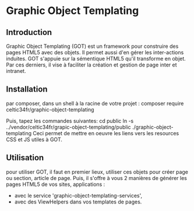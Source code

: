 
Graphic Object Templating
=========================

Introduction
------------
Graphic Object Templating (GOT) est un framework pour construire des pages HTML5 avec des objets. Il permet aussi d'en gérer les inter-actions induites.
GOT s'appuie sur la sémentique HTML5 qu'il transforme en objet. Par ces derniers, il vise à faciliter la création et gestion de page inter et intranet.

Installation
------------
par composer, dans un shell à la racine de votre projet :
composer require celtic34fr/graphic-object-templating
    
Puis, tapez les commandes suivantes:
cd public
ln -s ../vendor/celtic34fr/grapic-object-templating/public ./graphic-object-templating
Ceci permet de mettre en oeuvre les liens vers les resources CSS et JS utiles à GOT.

Utilisation
-----------
pour utiliser GOT, il faut en premier lieux, utiliser ces objets pour créer page ou section, article de page.
Puis, il s'offre à vous 2 manières de générer les pages HTML5 de vos sites, applications :
* avec le service 'graphic-object-templating-services',
* avec des ViewHelpers dans vos templates de pages.
